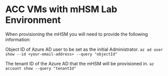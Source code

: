 # ACC VMs with mHSM Lab Environment

When provisioning the mHSM you will need to provide the following information:

Object ID of Azure AD user to be set as the initial Administrator.
`az ad user show --id <your-email-address> --query "objectId"`

The tenant ID of the Azure AD that the mHSM will be provisioned in.
`az account show --query "tenantId"`


